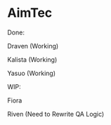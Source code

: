 # AimTec
Done:

Draven (Working)

Kalista (Working)

Yasuo (Working)


WIP: 

Fiora

Riven (Need to Rewrite QA Logic)

